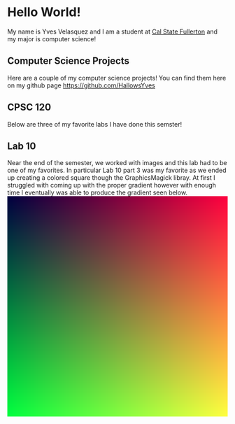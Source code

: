 # Hello World!
My name is Yves Velasquez and I am a student at [Cal State Fullerton](http://www.fullerton.edu/)
and my major is computer science!

## Computer Science Projects
Here are a couple of my computer science projects! You can find them here on my github page https://github.com/HallowsYves

## CPSC 120
Below are three of my favorite labs I have done this semster!

## Lab 10
Near the end of the semester, we worked with images and this lab had to be one of my favorites. In particular Lab 10 part 3 was my favorite as we ended up creating a colored square though the GraphicsMagick libray. At first I struggled with coming up with the proper gradient however with enough time I eventually was able to produce the gradient seen below.
![Gradient image from lab 10](images/gradient.png)
